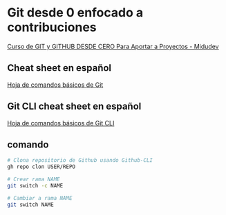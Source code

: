 # Git desde 0 enfocado a contribuciones

[Curso de GIT y GITHUB DESDE CERO Para Aportar a Proyectos - Midudev](https://youtu.be/niPExbK8lSw?si=xHWrcET1AS7UyJ03)

## Cheat sheet en español

[Hoja de comandos básicos de Git](/[ESPAÑOL]Git-Cheat-Sheet.md)

## Git CLI cheat sheet en español

[Hoja de comandos básicos de Git CLI](/[ESPAÑOL]-CLI/README.md)

## comando 

```sh
# Clona repositorio de Github usando Github-CLI
gh repo clon USER/REPO
```

```sh
# Crear rama NAME
git switch -c NAME 
```

```sh
# Cambiar a rama NAME
git switch NAME 
```
